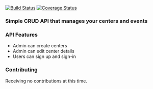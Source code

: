 [![Build Status](https://travis-ci.org/Billmike/event-center-api.svg?branch=master)](https://travis-ci.org/Billmike/event-center-api) [![Coverage Status](https://coveralls.io/repos/github/Billmike/event-center-api/badge.svg?branch=feature%2Fimplement-modify-center)](https://coveralls.io/github/Billmike/event-center-api?branch=feature%2Fimplement-modify-center)

### Simple CRUD API that manages your centers and events

### API Features
* Admin can create centers
* Admin can edit center details
* Users can sign up and sign-in

### Contributing
Receiving no contributions at this time.
